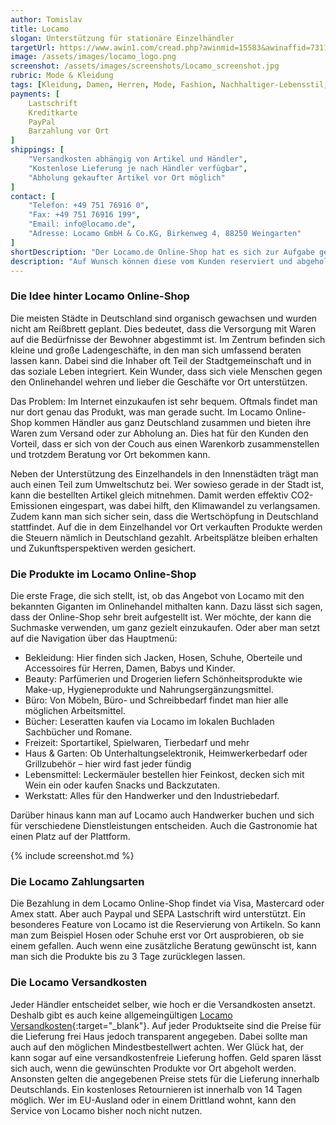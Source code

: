 ```yaml
---
author: Tomislav
title: Locamo
slogan: Unterstützung für stationäre Einzelhändler
targetUrl: https://www.awin1.com/cread.php?awinmid=15583&awinaffid=731132
image: /assets/images/locamo_logo.png
screenshot: /assets/images/screenshots/Locamo_screenshot.jpg
rubric: Mode & Kleidung
tags: [Kleidung, Damen, Herren, Mode, Fashion, Nachhaltiger-Lebensstil, Nachhaltigkeit]
payments: [
    Lastschrift
    Kreditkarte
    PayPal
    Barzahlung vor Ort
]
shippings: [
    "Versandkosten abhängig von Artikel und Händler",
    "Kostenlose Lieferung je nach Händler verfügbar",
    "Abholung gekaufter Artikel vor Ort möglich"
]
contact: [
    "Telefon: +49 751 76916 0",
    "Fax: +49 751 76916 199",
    "Email: info@locamo.de",
    "Adresse: Locamo GmbH & Co.KG, Birkenweg 4, 88250 Weingarten"
]
shortDescription: "Der Locamo.de Online-Shop hat es sich zur Aufgabe gesetzt, Off- und Onlinewelt miteinander zu vereinen. Die teilnehmenden Händler mit Ladengeschäft können auf der Plattform ihre Produkte inserieren."
description: "Auf Wunsch können diese vom Kunden reserviert und abgeholt werden. Damit stärkt das Unternehmen den lokalen Einzelhandel, ohne dass die Käufer auf den Komfort einer Onlinebestellung verzichten müssen."
---
```


### Die Idee hinter Locamo Online-Shop

Die meisten Städte in Deutschland sind organisch gewachsen und wurden nicht am Reißbrett geplant. Dies bedeutet, dass die Versorgung mit Waren auf die Bedürfnisse der Bewohner abgestimmt ist. Im Zentrum befinden sich kleine und große Ladengeschäfte, in den man sich umfassend beraten lassen kann. Dabei sind die Inhaber oft Teil der Stadtgemeinschaft und in das soziale Leben integriert. Kein Wunder, dass sich viele Menschen gegen den Onlinehandel wehren und lieber die Geschäfte vor Ort unterstützen.

Das Problem: Im Internet einzukaufen ist sehr bequem. Oftmals findet man nur dort genau das Produkt, was man gerade sucht. Im Locamo Online-Shop kommen Händler aus ganz Deutschland zusammen und bieten ihre Waren zum Versand oder zur Abholung an. Dies hat für den Kunden den Vorteil, dass er sich von der Couch aus einen Warenkorb zusammenstellen und trotzdem Beratung vor Ort bekommen kann. 

Neben der Unterstützung des Einzelhandels in den Innenstädten trägt man auch einen Teil zum Umweltschutz bei. Wer sowieso gerade in der Stadt ist, kann die bestellten Artikel gleich mitnehmen. Damit werden effektiv CO2-Emissionen eingespart, was dabei hilft, den Klimawandel zu verlangsamen. Zudem kann man sich sicher sein, dass die Wertschöpfung in Deutschland stattfindet. Auf die in dem Einzelhandel vor Ort verkauften Produkte werden die Steuern nämlich in Deutschland gezahlt. Arbeitsplätze bleiben erhalten und Zukunftsperspektiven werden gesichert.

### Die Produkte im Locamo Online-Shop

Die erste Frage, die sich stellt, ist, ob das Angebot von Locamo mit den bekannten Giganten im Onlinehandel mithalten kann. Dazu lässt sich sagen, dass der Online-Shop sehr breit aufgestellt ist. Wer möchte, der kann die Suchmaske verwenden, um ganz gezielt einzukaufen. Oder aber man setzt auf die Navigation über das Hauptmenü:

* Bekleidung: Hier finden sich Jacken, Hosen, Schuhe, Oberteile und Accessoires für Herren, Damen, Babys und Kinder.
* Beauty: Parfümerien und Drogerien liefern Schönheitsprodukte wie Make-up, Hygieneprodukte und Nahrungsergänzungsmittel.
* Büro: Von Möbeln, Büro- und Schreibbedarf findet man hier alle möglichen Arbeitsmittel.
* Bücher: Leseratten kaufen via Locamo im lokalen Buchladen Sachbücher und Romane.
* Freizeit: Sportartikel, Spielwaren, Tierbedarf und mehr
* Haus & Garten: Ob Unterhaltungselektronik, Heimwerkerbedarf oder Grillzubehör – hier wird fast jeder fündig
* Lebensmittel: Leckermäuler bestellen hier Feinkost, decken sich mit Wein ein oder kaufen Snacks und Backzutaten.
* Werkstatt: Alles für den Handwerker und den Industriebedarf.

Darüber hinaus kann man auf Locamo auch Handwerker buchen und sich für verschiedene Dienstleistungen entscheiden. Auch die Gastronomie hat einen Platz auf der Plattform.

{% include screenshot.md %}

### Die Locamo Zahlungsarten

Die Bezahlung in dem Locamo Online-Shop findet via Visa, Mastercard oder Amex statt. Aber auch Paypal und SEPA Lastschrift wird unterstützt. Ein besonderes Feature von Locamo ist die Reservierung von Artikeln. So kann man zum Beispiel Hosen oder Schuhe erst vor Ort ausprobieren, ob sie einem gefallen. Auch wenn eine zusätzliche Beratung gewünscht ist, kann man sich die Produkte bis zu 3 Tage zurücklegen lassen. 

### Die Locamo Versandkosten

Jeder Händler entscheidet selber, wie hoch er die Versandkosten ansetzt. Deshalb gibt es auch keine allgemeingültigen [Locamo Versandkosten](https://www.locamo.de/versandkosten#lieferung){:target="_blank"}. Auf jeder Produktseite sind die Preise für die Lieferung frei Haus jedoch transparent angegeben. Dabei sollte man auch auf den möglichen Mindestbestellwert achten. Wer Glück hat, der kann sogar auf eine versandkostenfreie Lieferung hoffen. Geld sparen lässt sich auch, wenn die gewünschten Produkte vor Ort abgeholt werden. Ansonsten gelten die angegebenen Preise stets für die Lieferung innerhalb Deutschlands. Ein kostenloses Retournieren ist innerhalb von 14 Tagen möglich. Wer im EU-Ausland oder in einem Drittland wohnt, kann den Service von Locamo bisher noch nicht nutzen.